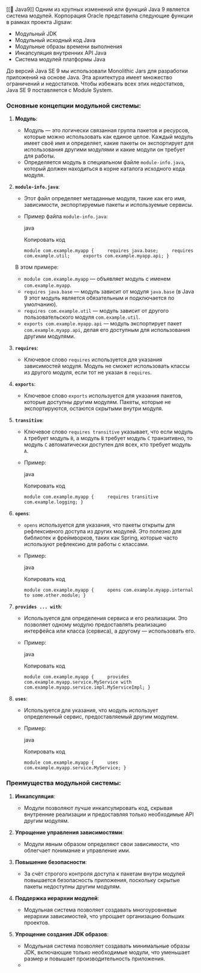 
[[🧁 Java9]]
Одним из крупных изменений или функций Java 9 является система модулей. Корпорация Oracle представила следующие функции в рамках проекта Jigsaw:

- Модульный JDK
- Модульный исходный код Java
- Модульные образы времени выполнения
- Инкапсуляция внутренних API Java
- Система модулей платформы Java

До версий Java SE 9 мы использовали Monolithic Jars для разработки приложений на основе Java. Эта архитектура имеет множество ограничений и недостатков. Чтобы избежать всех этих недостатков, Java SE 9 поставляется с Module System.

### Основные концепции модульной системы:

1. **Модуль**:
    
    - Модуль — это логически связанная группа пакетов и ресурсов, которые можно использовать как единое целое. Каждый модуль имеет своё имя и определяет, какие пакеты он экспортирует для использования другими модулями и какие модули он требует для работы.
    - Определяется модуль в специальном файле `module-info.java`, который должен находиться в корне каталога исходного кода модуля.
2. **`module-info.java`**:
    
    - Этот файл определяет метаданные модуля, такие как его имя, зависимости, экспортируемые пакеты и используемые сервисы.
    - Пример файла `module-info.java`:
        
        java
        
        Копировать код
        
        `module com.example.myapp {     requires java.base;     requires com.example.util;     exports com.example.myapp.api; }`
        
    
    В этом примере:
    
    - `module com.example.myapp` — объявляет модуль с именем `com.example.myapp`.
    - `requires java.base` — модуль зависит от модуля `java.base` (в Java 9 этот модуль является обязательным и подключается по умолчанию).
    - `requires com.example.util` — модуль зависит от другого пользовательского модуля `com.example.util`.
    - `exports com.example.myapp.api` — модуль экспортирует пакет `com.example.myapp.api`, делая его доступным для использования другими модулями.
3. **`requires`**:
    
    - Ключевое слово `requires` используется для указания зависимостей модуля. Модуль не сможет использовать классы из другого модуля, если тот не указан в `requires`.
4. **`exports`**:
    
    - Ключевое слово `exports` используется для указания пакетов, которые доступны другим модулям. Пакеты, которые не экспортируются, остаются скрытыми внутри модуля.
5. **`transitive`**:
    
    - Ключевое слово `requires transitive` указывает, что если модуль `A` требует модуль `B`, а модуль `B` требует модуль `C` транзитивно, то модуль `C` автоматически доступен для всех, кто требует модуль `A`.
    - Пример:
        
        java
        
        Копировать код
        
        `module com.example.myapp {     requires transitive com.example.logging; }`
        
6. **`opens`**:
    
    - `opens` используется для указания, что пакеты открыты для рефлексивного доступа из других модулей. Это полезно для библиотек и фреймворков, таких как Spring, которые часто используют рефлексию для работы с классами.
    - Пример:
        
        java
        
        Копировать код
        
        `module com.example.myapp {     opens com.example.myapp.internal to some.other.module; }`
        
7. **`provides ... with`**:
    
    - Используется для определения сервиса и его реализации. Это позволяет одному модулю предоставлять реализацию интерфейса или класса (сервиса), а другому — использовать его.
    - Пример:
        
        java
        
        Копировать код
        
        `module com.example.myapp {     provides com.example.myapp.service.MyService with com.example.myapp.service.impl.MyServiceImpl; }`
        
8. **`uses`**:
    
    - Используется для указания, что модуль использует определенный сервис, предоставляемый другим модулем.
    - Пример:
        
        java
        
        Копировать код
        
        `module com.example.myapp {     uses com.example.myapp.service.MyService; }`
        

### Преимущества модульной системы:

1. **Инкапсуляция**:
    
    - Модули позволяют лучше инкапсулировать код, скрывая внутренние реализации и предоставляя только необходимые API другим модулям.
2. **Упрощение управления зависимостями**:
    
    - Модули явным образом определяют свои зависимости, что облегчает понимание и управление ими.
3. **Повышение безопасности**:
    
    - За счёт строгого контроля доступа к пакетам внутри модулей повышается безопасность приложения, поскольку скрытые пакеты недоступны другим модулям.
4. **Поддержка иерархии модулей**:
    
    - Модульная система позволяет создавать многоуровневые иерархии зависимостей, что упрощает организацию больших проектов.
5. **Упрощение создания JDK образов**:
    
    - Модульная система позволяет создавать минимальные образы JDK, включающие только необходимые модули, что уменьшает размер и повышает производительность приложения.
    - 